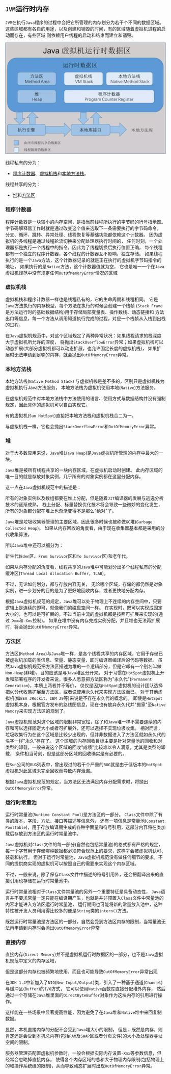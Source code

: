 ## `JVM`运行时内存

`JVM`在执行`Java`程序的过程中会把它所管理的内存划分为若干个不同的数据区域。
这些区域都有各自的用途，以及创建和销毁的时间，有的区域随着虚拟机进程的启动而存在，有些区域
则依赖用户线程的启动和结束而建立和销毁。

![jvm运行时数据区](img/jvm_memory.jpg)

线程私有的分为：
- [程序计数器](#cxjsq)、[虚拟机栈](#xnjz)和[本地方法栈](#bdffz)。

线程共享的分为：
- [堆](#dui)和[方法区](#ffq)

### <div id="cxjsq">程序计数器</span>
程序计数器是一块较小的内存空间，是指当前线程所执行的字节码的行号指示器。
字节码解释器工作时就是通过改变这个值来选取下一条需要执行的字节码命令，
分支、循环、跳转、异常处理、线程恢复等基础功能都依赖这个计数器。
因为虚拟机的多线程是通过线程轮流切换来分配处理器执行时间的，
任何时刻，一个处理器都是执行一个线程中的指令，因此为了线程切换后执行位置正确，
每个线程都有一个独立的程序计数器，各个线程的计数器互不影响，独立存储。
如果线程执行的是一个`Java`方法，这个计数器记录的就是正在执行的虚拟机字节码指令的地址，
如果执行的是`Native`方法，这个计数器值就为空，
它也是唯一一个在`Java`虚拟机规范中没有规定任何`OutOfMemoryError`情况的区域

### <div id="xnjz">虚拟机栈</div>
虚拟机栈和程序计数器一样也是线程私有的，它的生命周期和线程相同。
它是`Java`方法执行的内存模型，每个方法在执行的时候会创建一个栈帧
(`Stack Frame`是方法运行时的基础数据结构)用于存储局部变量表、操作数栈、动态链接和
方法出口等信息，每一个方法从调用知道执行完成的过程，对应一个栈帧从入栈到出栈的过程。

在`Java`虚拟机规范中，对这个区域规定了两种异常状况：如果线程请求的栈深度大于虚拟机所允许的深度，
将抛出`StackOverflowError`异常；如果虚拟机栈可以动态扩展(大部分虚拟机都可以动态扩展，也允许固定长度的虚拟机栈)，
如果扩展时无法申请到足够的内存，就会抛出`OutOfMemoryError`异常。

### <div id="bdffz">本地方法栈</div>
本地方法栈(`Native Method Stack`) 与虚拟机栈是差不多的，区别只是虚拟机栈为虚拟机执行Java方法服务，
本地方法栈为虚拟机使用本地(`Native`)方法服务。

在虚拟机规范中对本地方法栈中方法使用的语言、使用方式与数据结构并没有强制规定，因此具体的虚拟机可以自由实现它。

有的虚拟机(`Sun HotSpot`)直接把本地方法栈和虚拟机栈合二为一。

与虚拟机栈一样，它也会抛出`StackOverflowError`和`OutOfMemoryError`异常。

### <div id="dui">堆</div>
对于大多数应用来说，`Java`堆(`Java Heap`)是`Java`虚拟机所管理的内存中最大的一块。

`Java`堆是被所有线程共享的一块内存区域，在虚拟机启动时创建。
此内存区域的唯一目的就是存放对象实例，几乎所有的对象实例都在这里分配内存。

这一点在`Java`虚拟机规范中的描述是：

所有的对象实例以及数组都要在堆上分配，但是随着`JIT`编译器的发展与逃逸分析技术的逐渐成熟，
栈上分配、标量替换优化技术将会导致一些微妙的变化发生，所有的对象都分配在堆上也渐渐变得不是那么"绝对"了。

`Java`堆是垃圾收集器管理的主要区域，因此很多时候也被称做`GC`堆(`Garbage Collected Heap`)。
如果从内存回收的角度看，由于现在收集器基本都是采用的分代收集算法，

所以`Java`堆中还可以细分为：

新生代(`Eden`区、`From Survivor`区和`To Survivor`区)和老年代。

如果从内存分配的角度看，线程共享的`Java`堆中可能划分出多个线程私有的分配缓冲区(`Thread Local Allocation Buffer`，`TLAB`)。

不过，无论如何划分，都与存放内容无关， 无论哪个区域，存储的都仍然是对象实例，进一步划分的目的是为了更好地回收内存，或者更快地分配内存。

根据`Java`虚拟机规范的规定，`Java`堆可以处于物理上不连续的内存空间中，只要逻辑上是连续的即可，就像我们的磁盘空间一样。
在实现时，既可以实现成固定大小的，也可以是可扩展的，不过当前主流的虚拟机都是按照可扩展来实现的(通过`-Xmx`和`-Xms`控制)。
如果在堆中没有内存完成实例分配，并且堆也无法再扩展时，将会抛出`OutOfMemoryError`异常。

### <div id="ffq">方法区</div>
方法区(`Method Area`)与`Java`堆一样，是各个线程共享的内存区域，它用于存储已被虚拟机加载的类信息、常量、静态变量、即时编译器编译后的代码等数据。
虽然`Java`虚拟机规范把方法区描述为堆的一个逻辑部分，但是它却有一个别名叫做`Non-Heap`(非堆)，目的应该是与`Java`堆区分开来。
对于习惯在`HotSpot`虚拟机上开发和部署程序的开发者来说，很多人愿意把方法区称为"永久代"(`Permanent Generation`)，本质上两者并不等价，
仅仅是因为`HotSpot`虚拟机的设计团队选择把`GC`分代收集扩展至方法区，或者说使用永久代来实现方法区而已。
对于其他虚拟机(如`BEA JRockit`、`IBM J9`等)来说是不存在永久代的概念的。
即使是`HotSpot`虚拟机本身，根据官方发布的路线图信息，现在也有放弃永久代并"搬家"至`Native Memory`来实现方法区的规划了。

`Java`虚拟机规范对这个区域的限制非常宽松，除了和`Java`堆一样不需要连续的内存和可以选择固定大小或者可扩展外，还可以选择不实现垃圾收集。
相对而言，垃圾收集行为在这个区域是比较少出现的，但并非数据进入了方法区就如永久代的名字一样"永久"存在了。
这个区域的内存回收目标主要是针对常量池的回收和对类型的卸载，一般来说这个区域的回收"成绩"比较难以令人满意，尤其是类型的卸载，
条件相当苛刻，但是这部分区域的回收确实是有必要的。

在`Sun`公司的`BUG`列表中，曾出现过的若干个严重的`BUG`就是由于低版本的`HotSpot`虚拟机对此区域未完全回收而导致内存泄漏。

根据`Java`虚拟机规范的规定，当方法区无法满足内存分配需求时，将抛出`OutOfMemoryError`异常。

### <div id="yxsclc">运行时常量池</div>
运行时常量池(`Runtime Constant Pool`)是方法区的一部分。
`Class`文件中除了有类的版本、字段、方法、接口等描述等信息外，
还有一项信息是常量池(`Constant PoolTable`)，用于存放编译期生成的各种字面量和符号引用，这部分内容将在类加载后存放到方法区的运行时常量池中。

`Java`虚拟机对`Class`文件的每一部分(自然也包括常量池)的格式都有严格的规定，每一个字节用于存储哪种数据都必须符合规范上的要求，这样才会被虚拟机认可、装载和执行。
但对于运行时常量池，`Java`虚拟机规范没有做任何细节的要求，不同的提供商实现的虚拟机可以按照自己的需要来实现这个内存区域。 

不过，一般来说，除了保存`Class`文件中描述的符号引用外，还会把翻译出来的直接引用也存储在运行时常量池中。

运行时常量池相对于`Class`文件常量池的另外一个重要特征是具备动态性，
`Java`语言并不要求常量一定只能在编译期产生，也就是并非预置入`Class`文件中常量池的内容才能进入方法区运行时常量池，
运行期间也可能将新的常量放入池中，这种特性被开发人员利用得比较多的便是`String`类的`intern()`方法。

既然运行时常量池是方法区的一部分，自然会受到方法区内存的限制，当常量池无法再申请到内存时会抛出`OutOfMemoryError`异常

### <div id="yxsclc">直接内存</div>
直接内存(`Direct Memory`)并不是虚拟机运行时数据区的一部分，也不是`Java`虚拟机规范中定义的内存区域，

但是这部分内存也被频繁地使用，而且也可能导致`OutOfMemoryError`异常出现

在`JDK 1.4`中新加入了`NIO`(`New Input/Output`)类，引入了一种基于通道(`Channel`)与缓冲区(`Buffer`)的`I/O`方式，
它可以使用`Native`函数库直接分配堆外内存，
然后通过一个存储在`Java`堆里面的`DirectByteBuffer`对象作为这块内存的引用进行操作。

这样能在一些场景中显著提高性能，因为避免了在`Java`堆和`Native`堆中来回复制数据。

显然，本机直接内存的分配不会受到`Java`堆大小的限制，
但是，既然是内存，则肯定还是会受到本机总内存(包括`RAM`及`SWAP`区或者分页文件)的大小及处理器寻址空间的限制。

服务器管理员配置虚拟机参数时，一般会根据实际内存设置`-Xmx`等参数信息，但经常会忽略掉直接内存，
使得各个内存区域的总和大于物理内存限制(包括物理上的和操作系统级的限制)，从而导致动态扩展时出现`OutOfMemoryError`异常。
